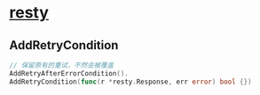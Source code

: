 # [resty](https://pkg.go.dev/github.com/go-resty/resty/v2)

## AddRetryCondition

```go
// 保留原有的重试，不然会被覆盖
AddRetryAfterErrorCondition().
AddRetryCondition(func(r *resty.Response, err error) bool {})
```
